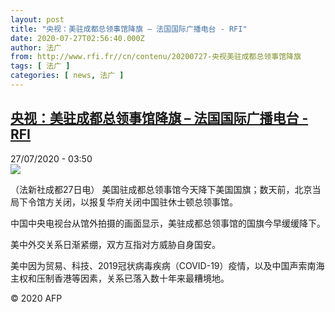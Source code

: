 ```yaml
---
layout: post
title: "央视：美驻成都总领事馆降旗 – 法国国际广播电台 - RFI"
date: 2020-07-27T02:56:40.000Z
author: 法广
from: http://www.rfi.fr//cn/contenu/20200727-央视美驻成都总领事馆降旗
tags: [ 法广 ]
categories: [ news, 法广 ]
---
```

<!--1595818600000-->
[央视：美驻成都总领事馆降旗 – 法国国际广播电台 - RFI](http://www.rfi.fr//cn/contenu/20200727-%E5%A4%AE%E8%A7%86%E7%BE%8E%E9%A9%BB%E6%88%90%E9%83%BD%E6%80%BB%E9%A2%86%E4%BA%8B%E9%A6%86%E9%99%8D%E6%97%97)
------

<div>
<div>27/07/2020 - 03:50</div><img src="https://s.rfi.fr/media/display/7dad1826-cfb2-11ea-a59c-005056a98db9/w:310/p:16x9/int0002b.200727095002.jpg"><div class="t-content__body u-clearfix"><div class="m-interstitial"></div><p>（法新社成都27日电）    美国驻成都总领事馆今天降下美国国旗；数天前，北京当局下令馆方关闭，以报复华府关闭中国驻休士顿总领事馆。</p><p>    中国中央电视台从馆外拍摄的画面显示，美驻成都总领事馆的国旗今早缓缓降下。</p><p>    美中外交关系日渐紧绷，双方互指对方威胁自身国安。</p><p>    美中因为贸易、科技、2019冠状病毒疾病（COVID-19）疫情，以及中国声索南海主权和压制香港等因素，关系已落入数十年来最糟境地。</p><p class="t-copyright">© 2020 AFP</p>        </div>
</div>
